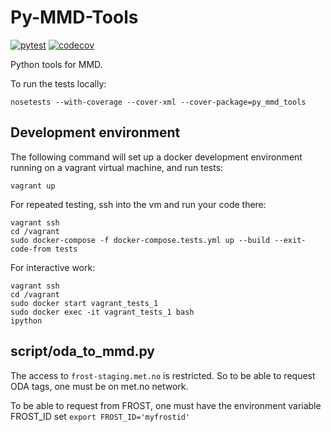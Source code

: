 # Py-MMD-Tools

[![pytest](https://github.com/metno/py-mmd-tools/actions/workflows/tests.yml/badge.svg)](https://github.com/metno/py-mmd-tools/actions/workflows/tests.yml)
[![codecov](https://codecov.io/gh/metno/py-mmd-tools/branch/master/graph/badge.svg)](https://codecov.io/gh/metno/py-mmd-tools)

Python tools for MMD.

To run the tests locally:
```
nosetests --with-coverage --cover-xml --cover-package=py_mmd_tools
```
## Development environment

The following command will set up a docker development environment running on a vagrant virtual machine, and run tests:

```
vagrant up
```

For repeated testing, ssh into the vm and run your code there:

```
vagrant ssh
cd /vagrant
sudo docker-compose -f docker-compose.tests.yml up --build --exit-code-from tests
```

For interactive work:

```
vagrant ssh
cd /vagrant
sudo docker start vagrant_tests_1
sudo docker exec -it vagrant_tests_1 bash
ipython
```


## script/oda_to_mmd.py

The access to `frost-staging.met.no` is restricted. So to be able to request ODA tags, one must be on met.no network.

To be able to request from FROST, one must have the environment variable FROST_ID set
`export FROST_ID='myfrostid'`
